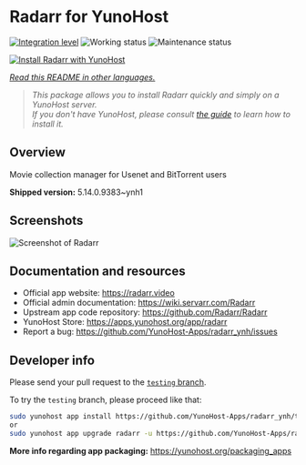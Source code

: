 <!--
N.B.: This README was automatically generated by <https://github.com/YunoHost/apps/tree/master/tools/readme_generator>
It shall NOT be edited by hand.
-->

# Radarr for YunoHost

[![Integration level](https://dash.yunohost.org/integration/radarr.svg)](https://ci-apps.yunohost.org/ci/apps/radarr/) ![Working status](https://ci-apps.yunohost.org/ci/badges/radarr.status.svg) ![Maintenance status](https://ci-apps.yunohost.org/ci/badges/radarr.maintain.svg)

[![Install Radarr with YunoHost](https://install-app.yunohost.org/install-with-yunohost.svg)](https://install-app.yunohost.org/?app=radarr)

*[Read this README in other languages.](./ALL_README.md)*

> *This package allows you to install Radarr quickly and simply on a YunoHost server.*  
> *If you don't have YunoHost, please consult [the guide](https://yunohost.org/install) to learn how to install it.*

## Overview

Movie collection manager for Usenet and BitTorrent users

**Shipped version:** 5.14.0.9383~ynh1

## Screenshots

![Screenshot of Radarr](./doc/screenshots/screenshot.jpg)

## Documentation and resources

- Official app website: <https://radarr.video>
- Official admin documentation: <https://wiki.servarr.com/Radarr>
- Upstream app code repository: <https://github.com/Radarr/Radarr>
- YunoHost Store: <https://apps.yunohost.org/app/radarr>
- Report a bug: <https://github.com/YunoHost-Apps/radarr_ynh/issues>

## Developer info

Please send your pull request to the [`testing` branch](https://github.com/YunoHost-Apps/radarr_ynh/tree/testing).

To try the `testing` branch, please proceed like that:

```bash
sudo yunohost app install https://github.com/YunoHost-Apps/radarr_ynh/tree/testing --debug
or
sudo yunohost app upgrade radarr -u https://github.com/YunoHost-Apps/radarr_ynh/tree/testing --debug
```

**More info regarding app packaging:** <https://yunohost.org/packaging_apps>
